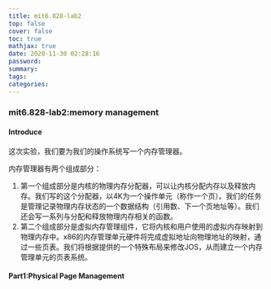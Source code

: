 ```yaml
---
title: mit6.828-lab2
top: false
cover: false
toc: true
mathjax: true
date: 2020-11-30 02:28:16
password:
summary:
tags:
categories:
---
```

### mit6.828-lab2:memory management  
#### Introduce  
这次实验，我们要为我们的操作系统写一个内存管理器。   
<!--more-->
内存管理器有两个组成部分：
1. 第一个组成部分是内核的物理内存分配器，可以让内核分配内存以及释放内存。我们写的这个分配器，以4K为一个操作单元（称作一个页）。我们的任务是管理记录物理内存状态的一个数据结构（引用数、下一个页地址等）。我们还会写一系列与分配和释放物理内存相关的函数。
2. 第二个组成部分是虚拟内存管理组件，它将内核和用户使用的虚拟内存映射到物理内存中。x86的内存管理单元硬件将完成虚拟地址向物理地址的映射，通过一些页表。我们将根据提供的一个特殊布局来修改JOS，从而建立一个内存管理单元的页表系统。  

#### Part1:Physical Page Management
